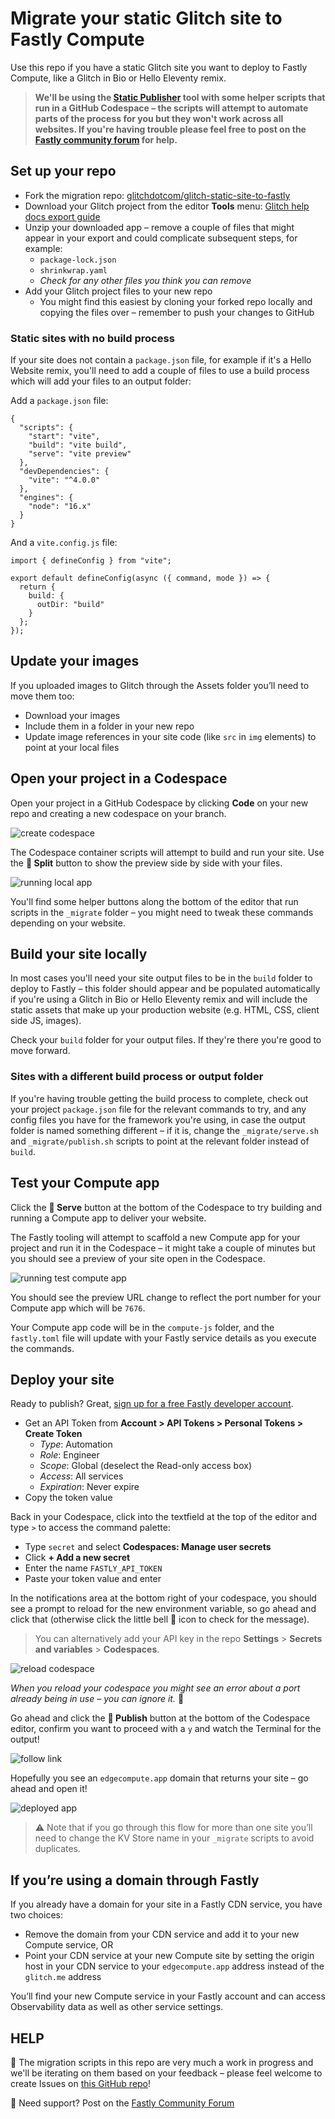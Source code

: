 # Migrate your static Glitch site to Fastly Compute

Use this repo if you have a static Glitch site you want to deploy to Fastly Compute, like a Glitch in Bio or Hello Eleventy remix.

> **We'll be using the [Static Publisher](https://github.com/fastly/compute-js-static-publish) tool with some helper scripts that run in a GitHub Codespace – the scripts will attempt to automate parts of the process for you but they won't work across all websites. If you're having trouble please feel free to post on the [Fastly community forum](https://community.fastly.com) for help.**

## Set up your repo 

* Fork the migration repo: [glitchdotcom/glitch-static-site-to-fastly](https://github.com/glitchdotcom/glitch-static-site-to-fastly/)
* Download your Glitch project from the editor **Tools** menu: [Glitch help docs export guide](https://help.glitch.com/s/article/Downloading-Projects)
* Unzip your downloaded app – remove a couple of files that might appear in your export and could complicate subsequent steps, for example:
  * `package-lock.json`
  * `shrinkwrap.yaml`
  * _Check for any other files you think you can remove_
* Add your Glitch project files to your new repo
  * You might find this easiest by cloning your forked repo locally and copying the files over – remember to push your changes to GitHub

### Static sites with no build process

If your site does not contain a `package.json` file, for example if it's a Hello Website remix, you'll need to add a couple of files to use a build process which will add your files to an output folder:

Add a `package.json` file:

```
{  
  "scripts": {
    "start": "vite",
    "build": "vite build",
    "serve": "vite preview"
  },
  "devDependencies": {
    "vite": "^4.0.0"
  },
  "engines": {
    "node": "16.x"
  }
}
```

And a `vite.config.js` file:

```
import { defineConfig } from "vite";

export default defineConfig(async ({ command, mode }) => {
  return {
    build: {
      outDir: "build"
    }
  };
});
```

## Update your images

If you uploaded images to Glitch through the Assets folder you’ll need to move them too:

* Download your images
* Include them in a folder in your new repo 
* Update image references in your site code (like `src` in `img` elements) to point at your local files

## Open your project in a Codespace

Open your project in a GitHub Codespace by clicking **Code** on your new repo and creating a new codespace on your branch. 

![create codespace](https://github.com/user-attachments/assets/078484b0-af79-45e8-8f4f-4a3ef045b185)

The Codespace container scripts will attempt to build and run your site. Use the **🔎 Split** button to show the preview side by side with your files.

![running local app](https://github.com/user-attachments/assets/4311816e-5cab-4207-addf-78cea7194823)

You'll find some helper buttons along the bottom of the editor that run scripts in the `_migrate` folder – you might need to tweak these commands depending on your website.

## Build your site locally

In most cases you'll need your site output files to be in the `build` folder to deploy to Fastly – this folder should appear and be populated automatically if you're using a Glitch in Bio or Hello Eleventy remix and will include the static assets that make up your production website (e.g. HTML, CSS, client side JS, images).

Check your `build` folder for your output files. If they're there you're good to move forward.

### Sites with a different build process or output folder

If you're having trouble getting the build process to complete, check out your project `package.json` file for the relevant commands to try, and any config files you have for the framework you're using, in case the output folder is named something different – if it is, change the `_migrate/serve.sh` and `_migrate/publish.sh` scripts to point at the relevant folder instead of `build`.

## Test your Compute app

Click the **🧪 Serve** button at the bottom of the Codespace to try building and running a Compute app to deliver your website.

The Fastly tooling will attempt to scaffold a new Compute app for your project and run it in the Codespace – it might take a couple of minutes but you should see a preview of your site open in the Codespace. 

![running test compute app](https://github.com/user-attachments/assets/f3c17565-4e42-449d-892f-8adc49e02c6c)

You should see the preview URL change to reflect the port number for your Compute app which will be `7676`.

Your Compute app code will be in the `compute-js` folder, and the `fastly.toml` file will update with your Fastly service details as you execute the commands.

## Deploy your site

Ready to publish? Great, [sign up for a free Fastly developer account](https://www.fastly.com/signup/).

* Get an API Token from **Account > API Tokens > Personal Tokens > Create Token**
  * _Type_: Automation
  * _Role_: Engineer
  * _Scope_: Global (deselect the Read-only access box)
  * _Access_: All services
  * _Expiration_: Never expire
* Copy the token value

Back in your Codespace, click into the textfield at the top of the editor and type `>` to access the command palette:

* Type `secret` and select **Codespaces: Manage user secrets**
* Click **+ Add a new secret**
* Enter the name `FASTLY_API_TOKEN`
* Paste your token value and enter
  
In the notifications area at the bottom right of your codespace, you should see a prompt to reload for the new environment variable, so go ahead and click that (otherwise click the little bell 🔔 icon to check for the message).

> You can alternatively add your API key in the repo **Settings** > **Secrets and variables** > **Codespaces**.

![reload codespace](https://github.com/user-attachments/assets/b7a3271a-b183-44f2-82ed-968aa26f921e)

_When you reload your codespace you might see an error about a port already being in use – you can ignore it._ 💅

Go ahead and click the **🚀 Publish** button at the bottom of the Codespace editor, confirm you want to proceed with a `y` and watch the Terminal for the output! 

![follow link](https://github.com/user-attachments/assets/ed2c4a60-5d4e-4a0d-b06b-a6d7a6d45c70)

Hopefully you see an `edgecompute.app` domain that returns your site – go ahead and open it!

![deployed app](https://github.com/user-attachments/assets/a6c2210b-bdf0-4256-bcd9-67052c15d9f9)

> ⚠️ Note that if you go through this flow for more than one site you’ll need to change the KV Store name in your `_migrate` scripts to avoid duplicates.

## If you’re using a domain through Fastly 

If you already have a domain for your site in a Fastly CDN service, you have two choices:

* Remove the domain from your CDN service and add it to your new Compute service, OR 
* Point your CDN service at your new Compute site by setting the origin host in your CDN service to your `edgecompute.app` address instead of the `glitch.me` address

You’ll find your new Compute service in your Fastly account and can access Observability data as well as other service settings.

## HELP

📣 The migration scripts in this repo are very much a work in progress and we'll be iterating on them based on your feedback – please feel welcome to create Issues on [this GitHub repo](https://github.com/glitchdotcom/glitch-static-site-to-fastly)!

🛟 Need support? Post on the [Fastly Community Forum](https://community.fastly.com)
